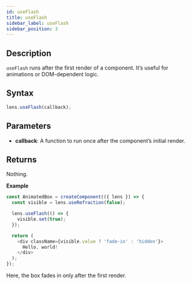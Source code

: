 ```yaml
---
id: useFlash
title: useFlash
sidebar_label: useFlash
sidebar_position: 3
---
```


## Description
`useFlash` runs after the first render of a component.
It’s useful for animations or DOM-dependent logic.

## Syntax

```js
lens.useFlash(callback);

```
## Parameters
- **callback**: A function to run once after the component’s initial render.

## Returns
Nothing. 

**Example**

```js
const AnimatedBox = createComponent(({ lens }) => {
  const visible = lens.useRefraction(false);

  lens.useFlash(() => {
    visible.set(true);
  });

  return (
    <div className={visible.value ? 'fade-in' : 'hidden'}>
      Hello, world!
    </div>
  );
});

```
Here, the box fades in only after the first render.


